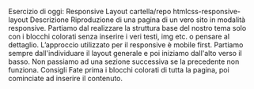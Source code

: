 Esercizio di oggi: Responsive Layout
cartella/repo htmlcss-responsive-layout
Descrizione
Riproduzione di una pagina di un vero sito in modalità responsive. Partiamo dal realizzare la struttura base del nostro tema solo con i blocchi colorati senza inserire i veri testi, img etc. o pensare al dettaglio. L’approccio utilizzato per il responsive è mobile first. Partiamo sempre dall'individuare il layout generale e poi iniziamo dall'alto verso il basso. Non passiamo ad una sezione successiva se la precedente non funziona.
Consigli
Fate prima i blocchi colorati di tutta la pagina, poi cominciate ad inserire il contenuto.